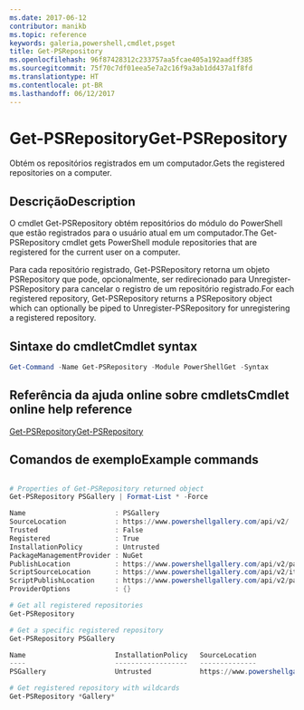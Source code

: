 ```yaml
---
ms.date: 2017-06-12
contributor: manikb
ms.topic: reference
keywords: galeria,powershell,cmdlet,psget
title: Get-PSRepository
ms.openlocfilehash: 96f87428312c233757aa5fcae405a192aadff385
ms.sourcegitcommit: 75f70c7df01eea5e7a2c16f9a3ab1dd437a1f8fd
ms.translationtype: HT
ms.contentlocale: pt-BR
ms.lasthandoff: 06/12/2017
---
```

# <a name="get-psrepository"></a><span data-ttu-id="7bd6d-103">Get-PSRepository</span><span class="sxs-lookup"><span data-stu-id="7bd6d-103">Get-PSRepository</span></span>

<span data-ttu-id="7bd6d-104">Obtém os repositórios registrados em um computador.</span><span class="sxs-lookup"><span data-stu-id="7bd6d-104">Gets the registered repositories on a computer.</span></span>

## <a name="description"></a><span data-ttu-id="7bd6d-105">Descrição</span><span class="sxs-lookup"><span data-stu-id="7bd6d-105">Description</span></span>

<span data-ttu-id="7bd6d-106">O cmdlet Get-PSRepository obtém repositórios do módulo do PowerShell que estão registrados para o usuário atual em um computador.</span><span class="sxs-lookup"><span data-stu-id="7bd6d-106">The Get-PSRepository cmdlet gets PowerShell module repositories that are registered for the current user on a computer.</span></span>

<span data-ttu-id="7bd6d-107">Para cada repositório registrado, Get-PSRepository retorna um objeto PSRepository que pode, opcionalmente, ser redirecionado para Unregister-PSRepository para cancelar o registro de um repositório registrado.</span><span class="sxs-lookup"><span data-stu-id="7bd6d-107">For each registered repository, Get-PSRepository returns a PSRepository object which can optionally be piped to Unregister-PSRepository for unregistering a registered repository.</span></span>

## <a name="cmdlet-syntax"></a><span data-ttu-id="7bd6d-108">Sintaxe do cmdlet</span><span class="sxs-lookup"><span data-stu-id="7bd6d-108">Cmdlet syntax</span></span>
```powershell
Get-Command -Name Get-PSRepository -Module PowerShellGet -Syntax
```

## <a name="cmdlet-online-help-reference"></a><span data-ttu-id="7bd6d-109">Referência da ajuda online sobre cmdlets</span><span class="sxs-lookup"><span data-stu-id="7bd6d-109">Cmdlet online help reference</span></span>

[<span data-ttu-id="7bd6d-110">Get-PSRepository</span><span class="sxs-lookup"><span data-stu-id="7bd6d-110">Get-PSRepository</span></span>](http://go.microsoft.com/fwlink/?LinkID=517127)

## <a name="example-commands"></a><span data-ttu-id="7bd6d-111">Comandos de exemplo</span><span class="sxs-lookup"><span data-stu-id="7bd6d-111">Example commands</span></span>

```powershell

# Properties of Get-PSRepository returned object
Get-PSRepository PSGallery | Format-List * -Force

Name                      : PSGallery
SourceLocation            : https://www.powershellgallery.com/api/v2/
Trusted                   : False
Registered                : True
InstallationPolicy        : Untrusted
PackageManagementProvider : NuGet
PublishLocation           : https://www.powershellgallery.com/api/v2/package/
ScriptSourceLocation      : https://www.powershellgallery.com/api/v2/items/psscript/
ScriptPublishLocation     : https://www.powershellgallery.com/api/v2/package/
ProviderOptions           : {}

# Get all registered repositories
Get-PSRepository

# Get a specific registered repository
Get-PSRepository PSGallery

Name                      InstallationPolicy   SourceLocation
----                      ------------------   --------------
PSGallery                 Untrusted            https://www.powershellgallery.com/api/v2/

# Get registered repository with wildcards
Get-PSRepository *Gallery*

```

